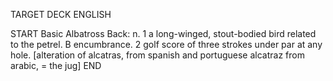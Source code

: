 TARGET DECK
ENGLISH

START
Basic
Albatross
Back: n. 1 a long-winged, stout-bodied bird related to the petrel. B encumbrance. 2 golf score of three strokes under par at any hole. [alteration of alcatras, from spanish and portuguese alcatraz from arabic, = the jug]
END
